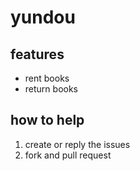 # yundou

## features
* rent books
* return books

## how to help
1. create or reply the issues
1. fork and pull request
